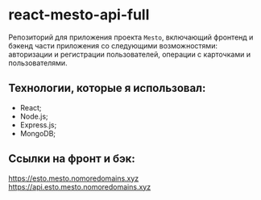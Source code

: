 # react-mesto-api-full
Репозиторий для приложения проекта `Mesto`, включающий фронтенд и бэкенд части приложения со следующими возможностями: авторизации и регистрации пользователей, операции с карточками и пользователями.

## Технологии, которые я использовал:
* React;
* Node.js;
* Express.js;
* MongoDB;

## Ссылки на фронт и бэк:
https://esto.mesto.nomoredomains.xyz
https://api.esto.mesto.nomoredomains.xyz
